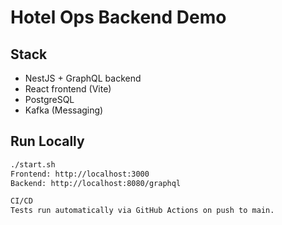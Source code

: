 # Hotel Ops Backend Demo

## Stack

- NestJS + GraphQL backend
- React frontend (Vite)
- PostgreSQL
- Kafka (Messaging)

## Run Locally

```bash
./start.sh
Frontend: http://localhost:3000
Backend: http://localhost:8080/graphql

CI/CD
Tests run automatically via GitHub Actions on push to main.